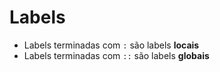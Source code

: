# Labels

- Labels terminadas com `:` são labels **locais**
- Labels terminadas com `::` são labels **globais**
